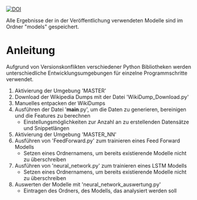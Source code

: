[![DOI](https://zenodo.org/badge/926600239.svg)](https://doi.org/10.5281/zenodo.14795357)



Alle Ergebnisse der in der Veröffentlichung verwendeten Modelle sind im Ordner "models" gespeichert. 

# Anleitung

Aufgrund von Versionskonflikten verschiedener Python Bibliotheken werden unterschiedliche Entwicklungsumgebungen für einzelne Programmschritte verwendet.

1. Aktivierung der Umgebung 'MASTER'
2. Download der Wikipedia Dumps mit der Datei 'WikiDump_Download.py'
3. Manuelles entpacken der WikiDumps
4. Ausführen der Datei '__main__.py', um die Daten zu generieren, bereinigen und die Features zu berechnen
    - Einstellungsmöglichkeiten zur Anzahl an zu erstellenden Datensätze und Snippetlängen
5. Aktivierung der Umgebung 'MASTER_NN'
6. Ausführen von 'FeedForward.py' zum trainieren eines Feed Forward Modells
    - Setzen eines Ordnernamens, um bereits existierende Modelle nicht zu überschreiben
7. Ausführen von 'neural_network.py' zum trainieren eines LSTM Modells
    - Setzen eines Ordnernamens, um bereits existierende Modelle nicht zu überschreiben
8. Auswerten der Modelle mit 'neural_network_auswertung.py'
    - Eintragen des Ordners, des Modells, das analysiert werden soll
